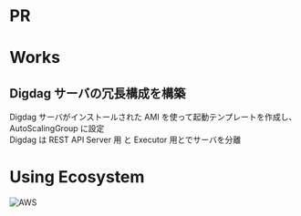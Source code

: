 # PR

# Works

## Digdag サーバの冗長構成を構築

Digdag サーバがインストールされた AMI を使って起動テンプレートを作成し、AutoScalingGroup に設定  
Digdag は REST API Server 用 と Executor 用とでサーバを分離

# Using Ecosystem

![AWS‎](/aws.png 'AWS‎')
